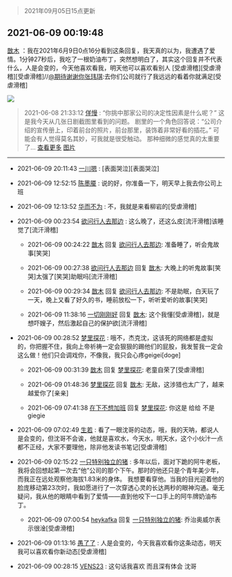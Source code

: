 > 2021年09月05日15点更新
<link rel="stylesheet" href="https://cdn.jsdelivr.net/gh/taotie6/sampleJSON@main/css/photo_show.css">


 ## 2021-06-09 00:19:48 

 [㪚木](https://www.coolapk.com/feed/27587486?shareKey=YzNiODgwZDY4OTJiNjEzMTc4MGY~) ：我在2021年6月9日0点16分看到这条回复，我天真的以为，我遭遇了爱情。1分钟27秒后，我吃了一根奶油布丁，突然想明白了，其实这个回复并不代表什么，人是会变的，今天他喜欢看我，明天他可以喜欢看别人<!--break-->
[受虐滑稽][受虐滑稽][受虐滑稽]//<a class="feed-link-uname" href="/u/期待谢谢你张玮琪">@期待谢谢你张玮琪</a>:去你们公司就行了我远远的看着你就满足[受虐滑稽] 

<div class="album">
<img class="img-item" src="http://image.coolapk.com/feed/2019/0414/11/1081091_1555210962_859@350x178.gif" />
</div>

> 2021-06-08 21:33:12 
> [佯慢](https://www.coolapk.com/feed/27583505?shareKey=YTYwYzNjZDk1MTkyNjEzMTc4MGY~) : “你挑中那家公司的决定性因素是什么呢？”  这是我今天从几张日剧截图里看到的问题。  剧里的一个角色回答说：“公司介绍的宣传册上，印着前台的照片，前台那里，装饰着非常好看的插花。”  可能会有人觉得莫名其妙，可我就是很受触动。  那种细微的感觉真的太重要了... <a href="">查看更多</a> 
[图片]()

 ------- 

- 2021-06-09 20:11:43 [一川嗯](uid=1255162) : [表面哭泣][表面哭泣] 

- 2021-06-09 12:52:15 [陈墨魇](uid=1228800) : 说的好，你准备一下，明天早上我去你公司上班 

- 2021-06-09 12:13:52 [华而不为](uid=1212555) : 不，我就是来看柳岩的[受虐滑稽] 

- 2021-06-09 00:23:54 [欲问行人去那边](uid=826969) : 这么晚了，还这么皮[流汗滑稽]该睡觉了[流汗滑稽] 

    - 2021-06-09 00:24:22 [㪚木](uid=1081091) 回复 [欲问行人去那边](uid=826969): 准备睡了，听会鬼故事[笑哭] 

    - 2021-06-09 00:27:38 [欲问行人去那边](uid=826969) 回复 [㪚木](uid=1081091): 大晚上的听鬼故事[笑哭]太强了[笑哭]助眠吗[流汗滑稽] 

    - 2021-06-09 00:29:34 [㪚木](uid=1081091) 回复 [欲问行人去那边](uid=826969): 不是助眠，白天玩了一天，晚上又看了好久的书，睡前放松一下，听听爱听的故事[笑哭] 

    - 2021-06-09 11:38:16 [一切刚刚好](uid=701389) 回复 [㪚木](uid=1081091): 这个我懂[受虐滑稽]，就是想吓嫂子，然后激起自己的保护欲[流汗滑稽] 

- 2021-06-09 00:28:52 [梦里探花](uid=836750) : 哦不，杰克沈，这该死的网络都是虚拟的，你把握不住，我向上帝祈祷一定会狠狠的踢他们的屁股，我发誓我一定会这么做！他们只会调戏你，不像我，我只会心疼geigei[doge] 

    - 2021-06-09 00:31:39 [㪚木](uid=1081091) 回复 [梦里探花](uid=836750): 老童自荣了[受虐滑稽] 

    - 2021-06-09 01:48:36 [梦里探花](uid=836750) 回复 [㪚木](uid=1081091): 无敌，这涉猎也太广了，越来越爱你了[亲亲] 

    - 2021-06-09 07:41:38 [在下不想加班](uid=954703) 回复 [梦里探花](uid=836750): 你这是 给给 不是giegie 

- 2021-06-09 07:02:49 [生若](uid=1594912) : 看了一眼沈哥的动态，哦，我的天呐，都说人是会变的，但沈哥不会诶，他就是喜欢水，今天水，明天水，这个小伙汁一点都不正经，大家不要理他，除非他发读书笔记[受虐滑稽] 

- 2021-06-09 02:15:22 [一只特别独立的猪](uid=3908917) : 多年以后，面对下跪的阿牛老板，我将会回想起第一次去“他”公司的那个下午。那时的他还只是个青年美少年，而我正在远处观察他海拔1.83米的身体。
我想要看穿他。当我的目光迎着他的脸庞移动第23次时，我如愿进行了一次穿透心灵的长达两秒的眼神沟通。毫无疑问<!--break-->，我从他的眼睛中看到了爱情——直到他咬下一口手上的阿牛牌奶油布丁。 

    - 2021-06-09 07:00:54 [heykafka](uid=929692) 回复 [一只特别独立的猪](uid=3908917): 乔治奥威尔表示很淦[受虐滑稽] 

- 2021-06-09 01:13:16 [愚了了](uid=734193) : 人是会变的，今天我喜欢看你这条动态，明天我可以喜欢看你新动态[受虐滑稽] 

- 2021-06-09 00:28:15 [VENS23](uid=1948068) : 这句话我喜欢
而且深有体会
沈哥 

